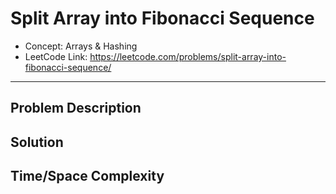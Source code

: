 # Split Array into Fibonacci Sequence

- Concept: Arrays & Hashing
- LeetCode Link: https://leetcode.com/problems/split-array-into-fibonacci-sequence/

---

## Problem Description

## Solution

## Time/Space Complexity


